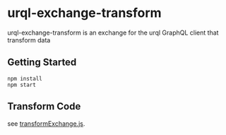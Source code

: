 # urql-exchange-transform

urql-exchange-transform is an exchange for the urql GraphQL client that transform data

## Getting Started

```
npm install
npm start
```

## Transform Code

see [transformExchange.js](./src/urql/transformExchange.js).

